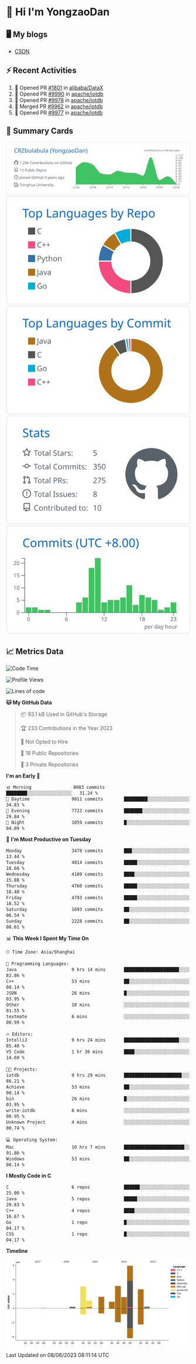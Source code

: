 # 👋 Hi I'm YongzaoDan

## 🖥 My blogs
  + [CSDN](https://blog.csdn.net/CRZbulabula?type=blog)

## ⚡ Recent Activities
<!--START_SECTION:activity-->
1. 💪 Opened PR [#1801](https://github.com/alibaba/DataX/pull/1801) in [alibaba/DataX](https://github.com/alibaba/DataX)
2. 💪 Opened PR [#9990](https://github.com/apache/iotdb/pull/9990) in [apache/iotdb](https://github.com/apache/iotdb)
3. 💪 Opened PR [#9978](https://github.com/apache/iotdb/pull/9978) in [apache/iotdb](https://github.com/apache/iotdb)
4. 🎉 Merged PR [#9962](https://github.com/apache/iotdb/pull/9962) in [apache/iotdb](https://github.com/apache/iotdb)
5. 💪 Opened PR [#9977](https://github.com/apache/iotdb/pull/9977) in [apache/iotdb](https://github.com/apache/iotdb)
<!--END_SECTION:activity-->

## 🎑 Summary Cards

[![](https://raw.githubusercontent.com/CRZbulabula/CRZbulabula/main/profile-summary-card-output/github/0-profile-details.svg)](https://github.com/vn7n24fzkq/github-profile-summary-cards)
[![](https://raw.githubusercontent.com/CRZbulabula/CRZbulabula/main/profile-summary-card-output/github/1-repos-per-language.svg)](https://github.com/vn7n24fzkq/github-profile-summary-cards) [![](https://raw.githubusercontent.com/CRZbulabula/CRZbulabula/main/profile-summary-card-output/github/2-most-commit-language.svg)](https://github.com/vn7n24fzkq/github-profile-summary-cards)
[![](https://raw.githubusercontent.com/CRZbulabula/CRZbulabula/main/profile-summary-card-output/github/3-stats.svg)](https://github.com/vn7n24fzkq/github-profile-summary-cards) [![](https://raw.githubusercontent.com/CRZbulabula/CRZbulabula/main/profile-summary-card-output/github/4-productive-time.svg)](https://github.com/vn7n24fzkq/github-profile-summary-cards)

## 📈 Metrics Data

<!--START_SECTION:waka-->
![Code Time](http://img.shields.io/badge/Code%20Time-184%20hrs%2030%20mins-blue)

![Profile Views](http://img.shields.io/badge/Profile%20Views-0-blue)

![Lines of code](https://img.shields.io/badge/From%20Hello%20World%20I%27ve%20Written-20.1%20million%20lines%20of%20code-blue)

**🐱 My GitHub Data** 

> 📦 93.1 kB Used in GitHub's Storage 
 > 
> 🏆 233 Contributions in the Year 2023
 > 
> 🚫 Not Opted to Hire
 > 
> 📜 19 Public Repositories 
 > 
> 🔑 3 Private Repositories 
 > 
**I'm an Early 🐤** 

```text
🌞 Morning                8083 commits        ████████░░░░░░░░░░░░░░░░░   31.24 % 
🌆 Daytime                9011 commits        █████████░░░░░░░░░░░░░░░░   34.83 % 
🌃 Evening                7722 commits        ███████░░░░░░░░░░░░░░░░░░   29.84 % 
🌙 Night                  1059 commits        █░░░░░░░░░░░░░░░░░░░░░░░░   04.09 % 
```
📅 **I'm Most Productive on Tuesday** 

```text
Monday                   3478 commits        ███░░░░░░░░░░░░░░░░░░░░░░   13.44 % 
Tuesday                  4814 commits        █████░░░░░░░░░░░░░░░░░░░░   18.60 % 
Wednesday                4109 commits        ████░░░░░░░░░░░░░░░░░░░░░   15.88 % 
Thursday                 4760 commits        █████░░░░░░░░░░░░░░░░░░░░   18.40 % 
Friday                   4793 commits        █████░░░░░░░░░░░░░░░░░░░░   18.52 % 
Saturday                 1693 commits        ██░░░░░░░░░░░░░░░░░░░░░░░   06.54 % 
Sunday                   2228 commits        ██░░░░░░░░░░░░░░░░░░░░░░░   08.61 % 
```


📊 **This Week I Spent My Time On** 

```text
🕑︎ Time Zone: Asia/Shanghai

💬 Programming Languages: 
Java                     9 hrs 14 mins       █████████████████████░░░░   83.86 % 
C++                      53 mins             ██░░░░░░░░░░░░░░░░░░░░░░░   08.14 % 
JSON                     26 mins             █░░░░░░░░░░░░░░░░░░░░░░░░   03.95 % 
Other                    10 mins             ░░░░░░░░░░░░░░░░░░░░░░░░░   01.55 % 
textmate                 6 mins              ░░░░░░░░░░░░░░░░░░░░░░░░░   00.99 % 

🔥 Editors: 
IntelliJ                 9 hrs 24 mins       █████████████████████░░░░   85.40 % 
VS Code                  1 hr 36 mins        ████░░░░░░░░░░░░░░░░░░░░░   14.60 % 

🐱‍💻 Projects: 
iotdb                    9 hrs 29 mins       ██████████████████████░░░   86.21 % 
Achieve                  53 mins             ██░░░░░░░░░░░░░░░░░░░░░░░   08.14 % 
bin                      26 mins             █░░░░░░░░░░░░░░░░░░░░░░░░   03.95 % 
write-iotdb              6 mins              ░░░░░░░░░░░░░░░░░░░░░░░░░   00.95 % 
Unknown Project          4 mins              ░░░░░░░░░░░░░░░░░░░░░░░░░   00.74 % 

💻 Operating System: 
Mac                      10 hrs 7 mins       ███████████████████████░░   91.86 % 
Windows                  53 mins             ██░░░░░░░░░░░░░░░░░░░░░░░   08.14 % 
```

**I Mostly Code in C** 

```text
C                        6 repos             ██████░░░░░░░░░░░░░░░░░░░   25.00 % 
Java                     5 repos             █████░░░░░░░░░░░░░░░░░░░░   20.83 % 
C++                      4 repos             ████░░░░░░░░░░░░░░░░░░░░░   16.67 % 
Go                       1 repo              █░░░░░░░░░░░░░░░░░░░░░░░░   04.17 % 
CSS                      1 repo              █░░░░░░░░░░░░░░░░░░░░░░░░   04.17 % 
```



**Timeline**

![Lines of Code chart](https://raw.githubusercontent.com/CRZbulabula/CRZbulabula/main/assets/bar_graph.png)


 Last Updated on 08/06/2023 08:11:14 UTC
<!--END_SECTION:waka-->

